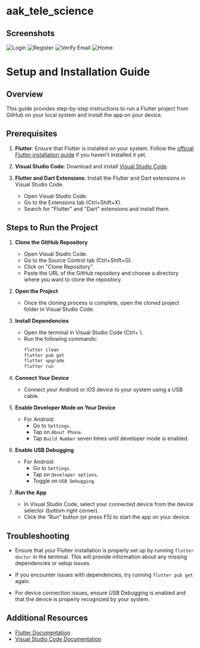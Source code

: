 # aak_tele_science

## Screenshots

![Login](resources/Screenshot_2024-10-25-17-27-02-22_d3fabfaec91e1b3b6f11b1c51b284c91.jpg)
![Register](resources/Screenshot_2024-10-25-17-27-07-56_d3fabfaec91e1b3b6f11b1c51b284c91.jpg)
![Verify Email](resources/Screenshot_2024-10-25-17-27-41-56_d3fabfaec91e1b3b6f11b1c51b284c91.jpg)
![Home](resources/Screenshot_2024-10-25-17-27-57-88_d3fabfaec91e1b3b6f11b1c51b284c91.jpg)

# Setup and Installation Guide

## Overview

This guide provides step-by-step instructions to run a Flutter project from GitHub on your local system and install the app on your device.

## Prerequisites

1. **Flutter**: Ensure that Flutter is installed on your system. Follow the [official Flutter installation guide](https://flutter.dev/docs/get-started/install) if you haven't installed it yet.

2. **Visual Studio Code**: Download and install [Visual Studio Code](https://code.visualstudio.com/).

3. **Flutter and Dart Extensions**: Install the Flutter and Dart extensions in Visual Studio Code.
   - Open Visual Studio Code.
   - Go to the Extensions tab (Ctrl+Shift+X).
   - Search for "Flutter" and "Dart" extensions and install them.

## Steps to Run the Project

1. **Clone the GitHub Repository**

   - Open Visual Studio Code.
   - Go to the Source Control tab (Ctrl+Shift+G).
   - Click on "Clone Repository".
   - Paste the URL of the GitHub repository and choose a directory where you want to clone the repository.

2. **Open the Project**

   - Once the cloning process is complete, open the cloned project folder in Visual Studio Code.

3. **Install Dependencies**

   - Open the terminal in Visual Studio Code (Ctrl+`).
   - Run the following commands:
     ```bash
     flutter clean
     flutter pub get
     flutter upgrade
     flutter run
     ```

4. **Connect Your Device**
   - Connect your Android or iOS device to your system using a USB cable.
5. **Enable Developer Mode on Your Device**
   - For Android:
     - Go to `Settings`.
     - Tap on `About Phone`.
     - Tap `Build Number` seven times until developer mode is enabled.
6. **Enable USB Debugging**

   - For Android:
     - Go to `Settings`.
     - Tap on `Developer options`.
     - Toggle on `USB Debugging`.

7. **Run the App**
   - In Visual Studio Code, select your connected device from the device selector (bottom right corner).
   - Click the “Run” button (or press F5) to start the app on your device.

## Troubleshooting

- Ensure that your Flutter installation is properly set up by running `flutter doctor` in the terminal. This will provide information about any missing dependencies or setup issues.

- If you encounter issues with dependencies, try running `flutter pub get` again.

- For device connection issues, ensure USB Debugging is enabled and that the device is properly recognized by your system.

## Additional Resources

- [Flutter Documentation](https://flutter.dev/docs)
- [Visual Studio Code Documentation](https://code.visualstudio.com/docs)
